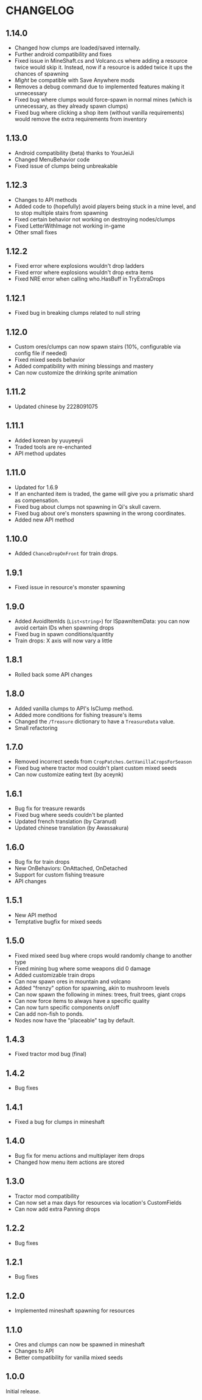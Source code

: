 # CHANGELOG

## 1.14.0
- Changed how clumps are loaded/saved internally.
- Further android compatibility and fixes
- Fixed issue in MineShaft.cs and Volcano.cs where adding a resource twice would skip it. Instead, now if a resource is added twice it ups the chances of spawning
- *Might* be compatible with Save Anywhere mods
- Removes a debug command due to implemented features making it unnecessary
- Fixed bug where clumps would force-spawn in normal mines (which is unnecessary, as they already spawn clumps)
- Fixed bug where clicking a shop item (without vanilla requirements) would remove the extra requirements from inventory

## 1.13.0
- Android compatibility (beta) thanks to YourJeiJi
- Changed MenuBehavior code
- Fixed issue of clumps being unbreakable

## 1.12.3
- Changes to API methods
- Added code to (hopefully) avoid players being stuck in a mine level, and to stop multiple stairs from spawning
- Fixed certain behavior not working on destroying nodes/clumps
- Fixed LetterWithImage not working in-game
- Other small fixes

## 1.12.2
- Fixed error where explosions wouldn't drop ladders
- Fixed error where explosions wouldn't drop extra items
- Fixed NRE error when calling who.HasBuff in TryExtraDrops

## 1.12.1
- Fixed bug in breaking clumps related to null string

## 1.12.0
- Custom ores/clumps can now spawn stairs (10%, configurable via config file if needed)
- Fixed mixed seeds behavior
- Added compatibility with mining blessings and mastery
- Can now customize the drinking sprite animation

## 1.11.2
- Updated chinese by 2228091075

## 1.11.1
- Added korean by yuuyeeyii
- Traded tools are re-enchanted
- API method updates

## 1.11.0
- Updated for 1.6.9
- If an enchanted item is traded, the game will give you a prismatic shard as compensation.
- Fixed bug about clumps not spawning in Qi's skull cavern.
- Fixed bug about ore's monsters spawning in the wrong coordinates.
- Added new API method

## 1.10.0
- Added `ChanceDropOnFront` for train drops.

## 1.9.1
- Fixed issue in resource's monster spawning

## 1.9.0
- Added AvoidItemIds (`List<string>`) for ISpawnItemData: you can now avoid certain IDs when spawning drops
- Fixed bug in spawn conditions/quantity
- Train drops: X axis will now vary a little

## 1.8.1
- Rolled back some API changes

## 1.8.0
- Added vanilla clumps to API's IsClump method.
- Added more conditions for fishing treasure's items
- Changed the `/Treasure` dictionary to have a `TreasureData` value.
- Small refactoring

## 1.7.0
- Removed incorrect seeds from `CropPatches.GetVanillaCropsForSeason`
- Fixed bug where tractor mod couldn't plant custom mixed seeds
- Can now customize eating text (by aceynk)

## 1.6.1
- Bug fix for treasure rewards
- Fixed bug where seeds couldn't be planted
- Updated french translation (by Caranud)
- Updated chinese translation (by Awassakura)

## 1.6.0
- Bug fix for train drops
- New OnBehaviors: OnAttached, OnDetached
- Support for custom fishing treasure
- API changes

## 1.5.1
- New API method
- Temptative bugfix for mixed seeds 

## 1.5.0
- Fixed mixed seed bug where crops would randomly change to another type
- Fixed mining bug where some weapons did 0 damage
- Added customizable train drops
- Can now spawn ores in mountain and volcano
- Added "frenzy" option for spawning, akin to mushroom levels
- Can now spawn the following in mines: trees, fruit trees, giant crops
- Can now force items to always have a specific quality
- Can now turn specific components on/off
- Can add non-fish to ponds.
- Nodes now have the "placeable" tag by default.

## 1.4.3
- Fixed tractor mod bug (final)

## 1.4.2
- Bug fixes

## 1.4.1
- Fixed a bug for clumps in mineshaft

## 1.4.0
- Bug fix for menu actions and multiplayer item drops
- Changed how menu item actions are stored

## 1.3.0
- Tractor mod compatibility
- Can now set a max days for resources via location's CustomFields
- Can now add extra Panning drops

## 1.2.2
- Bug fixes

## 1.2.1
- Bug fixes

## 1.2.0
- Implemented mineshaft spawning for resources

## 1.1.0
- Ores and clumps can now be spawned in mineshaft
- Changes to API
- Better compatibility for vanilla mixed seeds

## 1.0.0
Initial release.
